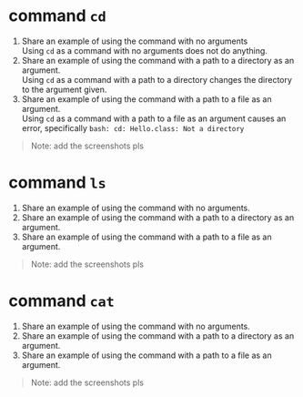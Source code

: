 # command ```cd```
1. Share an example of using the command with no arguments <br /> Using ```cd``` as a command with no arguments does not do anything.
2. Share an example of using the command with a path to a directory as an argument. <br /> Using ```cd``` as a command with a path to a directory changes the directory to the argument given. 
3. Share an example of using the command with a path to a file as an argument. <br /> Using ```cd``` as a command with a path to a file as an argument causes an error, specifically ```bash: cd: Hello.class: Not a directory```

>Note: add the screenshots pls

# command ```ls```
1. Share an example of using the command with no arguments. <br />
2. Share an example of using the command with a path to a directory as an argument. <br />
3. Share an example of using the command with a path to a file as an argument. <br />

>Note: add the screenshots pls

# command ```cat```
1. Share an example of using the command with no arguments. <br />
2. Share an example of using the command with a path to a directory as an argument. <br />
3. Share an example of using the command with a path to a file as an argument. <br />

>Note: add the screenshots pls

